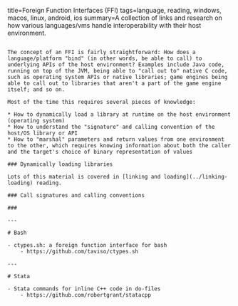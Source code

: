 title=Foreign Function Interfaces (FFI)
tags=language, reading, windows, macos, linux, android, ios
summary=A collection of links and research on how various languages/vms handle interoperability with their host environment.
~~~~~~

The concept of an FFI is fairly straightforward: How does a language/platform "bind" (in other words, be able to call) to underlying APIs of the host environment? Examples include Java code, running on top of the JVM, being able to "call out to" native C code, such as operating system APIs or native libraries; game engines being able to call out to libraries that aren't a part of the game engine itself; and so on.

Most of the time this requires several pieces of knowledge:

* How to dynamically load a library at runtime on the host environment (operating system)
* How to understand the "signature" and calling convention of the host/OS library or API
* How to "marshal" parameters and return values from one environment to the other, which requires knowing information about both the caller and the target's choice of binary representation of values

### Dynamically loading libraries

Lots of this material is covered in [linking and loading](../linking-loading) reading.

### Call signatures and calling conventions

### 

---

# Bash

- ctypes.sh: a foreign function interface for bash
	- https://github.com/taviso/ctypes.sh

---

# Stata

- Stata commands for inline C++ code in do-files
	- https://github.com/robertgrant/statacpp
